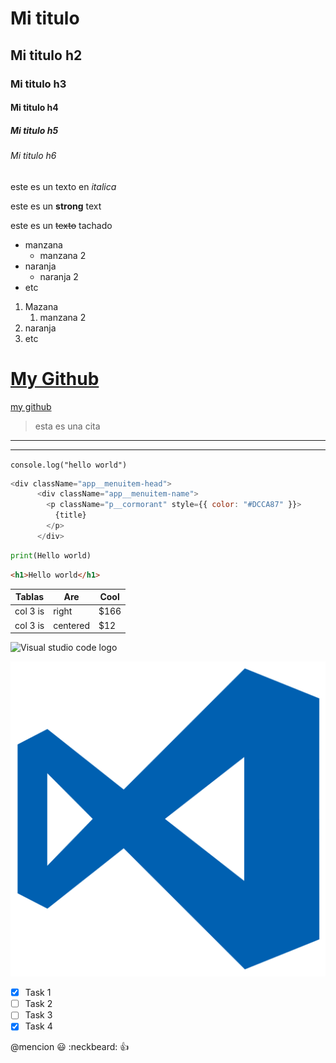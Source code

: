 <!-- Encabezdos -->

# Mi titulo

## Mi titulo h2

### Mi titulo h3

#### Mi titulo h4

##### Mi titulo h5

###### Mi titulo h6

este es un texto en _italica_

este es un **strong** text

este es un ~~texto~~ tachado

<!-- UL -->

- manzana
  - manzana 2
- naranja
  - naranja 2
- etc

1. Mazana
   1. manzana 2
2. naranja
3. etc

<!-- Enlaces -->

# [My Github](https://github.com/Rogelio-Perez)

[my github](https://github.com/Rogelio-Perez "Custom title Hover")

<!-- Citas -->

> esta es una cita

<!-- Lineas -->

---

---

<!-- Codigo -->

`console.log("hello world")`

```javascript
<div className="app__menuitem-head">
      <div className="app__menuitem-name">
        <p className="p__cormorant" style={{ color: "#DCCA87" }}>
          {title}
        </p>
      </div>
```

```python
print(Hello world)
```

```html
<h1>Hello world</h1>
```

<!-- Tablas -->

| Tablas   | Are      | Cool |
| -------- | -------- | ---- |
| col 3 is | right    | $166 |
| col 3 is | centered | $12  |

<!-- Imagenes -->

![Visual studio code logo](https://static.wikia.nocookie.net/logopedia/images/2/25/Visual_Studio_Code_0.10.1_icon.svg/revision/latest?cb=20210722231921&path-prefix=es)

![Visual studio code logo](vscode.svg "vscode logo")

<!-- GITHUB MARKDOWN -->

<!-- todo -->

* [x] Task 1
* [ ] Task 2
* [ ] Task 3
* [x] Task 4

@mencion :smiley: :neckbeard: :+1:
